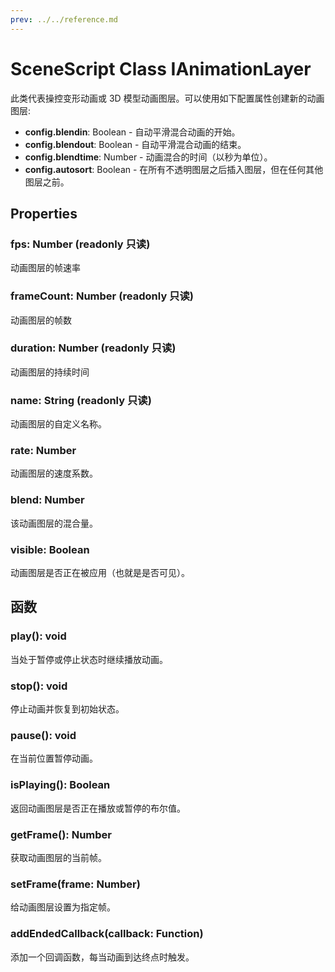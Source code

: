```yaml
---
prev: ../../reference.md
---
```


# SceneScript Class IAnimationLayer

此类代表操控变形动画或 3D 模型动画图层。可以使用如下配置属性创建新的动画图层:

* **config.blendin**: Boolean - 自动平滑混合动画的开始。
* **config.blendout**: Boolean - 自动平滑混合动画的结束。
* **config.blendtime**: Number - 动画混合的时间（以秒为单位）。
* **config.autosort**: Boolean - 在所有不透明图层之后插入图层，但在任何其他图层之前。

## Properties

### fps: Number (readonly 只读)

动画图层的帧速率

### frameCount: Number (readonly 只读)

动画图层的帧数

### duration: Number (readonly 只读)

动画图层的持续时间

### name: String (readonly 只读)

动画图层的自定义名称。

### rate: Number

动画图层的速度系数。

### blend: Number

该动画图层的混合量。

### visible: Boolean

动画图层是否正在被应用（也就是是否可见）。

## 函数

### play(): void

当处于暂停或停止状态时继续播放动画。

### stop(): void

停止动画并恢复到初始状态。

### pause(): void

在当前位置暂停动画。

### isPlaying(): Boolean

返回动画图层是否正在播放或暂停的布尔值。

### getFrame(): Number

获取动画图层的当前帧。

### setFrame(frame: Number)

给动画图层设置为指定帧。

### addEndedCallback(callback: Function)

添加一个回调函数，每当动画到达终点时触发。